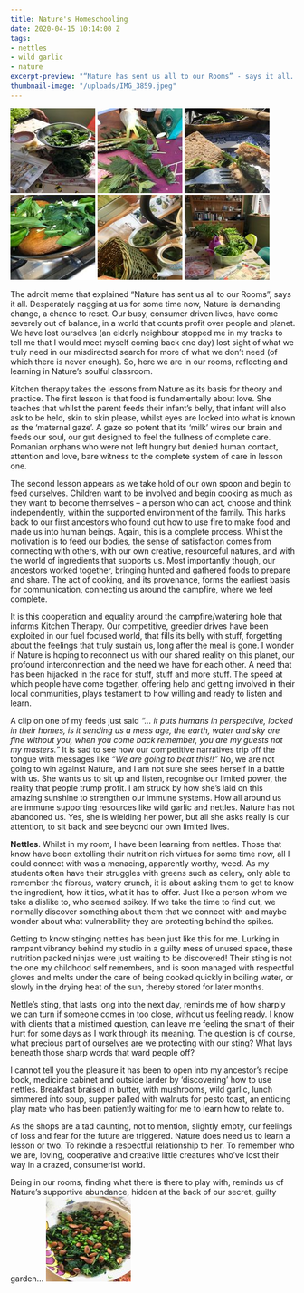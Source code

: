 ```yaml
---
title: Nature's Homeschooling
date: 2020-04-15 10:14:00 Z
tags:
- nettles
- wild garlic
- nature
excerpt-preview: "“Nature has sent us all to our Rooms” - says it all..."
thumbnail-image: "/uploads/IMG_3859.jpeg"
---
```


![IMG_3865 2.jpeg](/uploads/IMG_3865%202.jpeg)
![IMG_3813.jpeg](/uploads/IMG_3813.jpeg)
![IMG_3898.jpeg](/uploads/IMG_3898.jpeg)
![IMG_3889.jpeg](/uploads/IMG_3889.jpeg)
![IMG_3791.jpeg](/uploads/IMG_3791.jpeg)
![IMG_3762.jpeg](/uploads/IMG_3762.jpeg)

The adroit meme that explained “Nature has sent us all to our Rooms”, says it all.  Desperately nagging at us for some time now, Nature is demanding change, a chance to reset.  Our busy, consumer driven lives, have come severely out of balance, in a world that counts profit over people and planet. We have lost ourselves (an elderly neighbour stopped me in my tracks to tell me that I would meet myself coming back one day) lost sight of what we truly need in our misdirected search for more of what we don’t need (of which there is never enough).  So, here we are in our rooms, reflecting and learning in Nature’s soulful classroom.

Kitchen therapy takes the lessons from Nature as its basis for theory and practice.  The first lesson is that food is fundamentally about love.  She teaches that whilst the parent feeds their infant’s belly, that infant will also ask to be held, skin to skin please, whilst eyes are locked into what is known as the ‘maternal gaze’.  A gaze so potent that its ‘milk’ wires our brain and feeds our soul, our gut designed to feel the fullness of complete care.  Romanian orphans who were not left hungry but denied human contact, attention and love, bare witness to the complete system of care in lesson one.

The second lesson appears as we take hold of our own spoon and begin to feed ourselves.  Children want to be involved and begin cooking as much as they want to become themselves – a person who can act, choose and think independently, within the supported environment of the family.  This harks back to our first ancestors who found out how to use fire to make food and made us into human beings.  Again, this is a complete process.  Whilst the motivation is to feed our bodies, the sense of satisfaction comes from connecting with others, with our own creative, resourceful natures, and with the world of ingredients that supports us.  Most importantly though, our ancestors worked together, bringing hunted and gathered foods to prepare and share.  The act of cooking, and its provenance, forms the earliest basis for communication, connecting us around the campfire, where we feel complete.  

It is this cooperation and equality around the campfire/watering hole that informs Kitchen Therapy.  Our competitive, greedier drives have been exploited in our fuel focused world, that fills its belly with stuff, forgetting about the feelings that truly sustain us, long after the meal is gone.  I wonder if Nature is hoping to reconnect us with our shared reality on this planet, our profound interconnection and the need we have for each other.  A need that has been hijacked in the race for stuff, stuff and more stuff. The speed at which people have come together, offering help and getting involved in their local communities, plays testament to how willing and ready to listen and learn.

A clip on one of my feeds just said *“… it puts humans in perspective, locked in their homes, is it sending us a mess age, the earth, water and sky are fine without you, when you come back remember, you are my guests not my masters.”*  It is sad to see how our competitive narratives trip off the tongue with messages like *“We are going to beat this!!”*  No, we are not going to win against Nature, and I am not sure she sees herself in a battle with us.  She wants us to sit up and listen, recognise our limited power, the reality that people trump profit. I am struck by how she’s laid on this amazing sunshine to strengthen our immune systems.  How all around us are immune supporting resources like wild garlic and nettles. Nature has not abandoned us. Yes, she is wielding her power, but all she asks really is our attention, to sit back and see beyond our own limited lives.

**Nettles**. Whilst in my room, I have been learning from nettles.  Those that know have been extolling their nutrition rich virtues for some time now, all I could connect with was a menacing, apparently worthy, weed.  As my students often have their struggles with greens such as celery, only able to remember the fibrous, watery crunch, it is about asking them to get to know the ingredient, how it tics, what it has to offer.  Just like a person whom we take a dislike to, who seemed spikey.  If we take the time to find out, we normally discover something about them that we connect with and maybe wonder about what vulnerability they are protecting behind the spikes.

Getting to know stinging nettles has been just like this for me.  Lurking in rampant vibrancy behind my studio in a guilty mess of unused space, these nutrition packed ninjas were just waiting to be discovered!  Their sting is not the one my childhood self remembers, and is soon managed with respectful gloves and melts under the care of being cooked quickly in boiling water, or slowly in the drying heat of the sun, thereby stored for later months.

Nettle’s sting, that lasts long into the next day, reminds me of how sharply we can turn if someone comes in too close, without us feeling ready.  I know with clients that a mistimed question, can leave me feeling the smart of their hurt for some days as I work through its meaning.  The question is of course, what precious part of ourselves are we protecting with our sting?  What lays beneath those sharp words that ward people off?  

I cannot tell you the pleasure it has been to open into my ancestor’s recipe book, medicine cabinet and outside larder by ‘discovering’ how to use nettles.  Breakfast braised in butter, with mushrooms, wild garlic, lunch simmered into soup, supper palled with walnuts for pesto toast, an enticing play mate who has been patiently waiting for me to learn how to relate to.

As the shops are a tad daunting, not to mention, slightly empty, our feelings of loss and fear for the future are triggered.  Nature does need us to learn a lesson or two.  To rekindle a respectful relationship to her. To remember who we are, loving, cooperative and creative little creatures who’ve lost their way in a crazed, consumerist world.

Being in our rooms, finding what there is there to play with, reminds us of Nature’s supportive abundance, hidden at the back of our secret, guilty garden… 
![IMG_3742-61ff80.jpeg](/uploads/IMG_3742-61ff80.jpeg)



